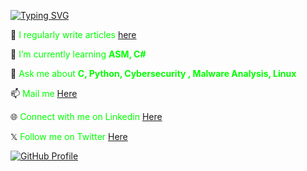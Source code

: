 [![Typing SVG](https://readme-typing-svg.demolab.com?font=hack&size=30&duration=1900&pause=400&color=00FF00&vCenter=true&width=700&lines=Hi+There!%F0%9F%91%8B;I'm+MANTHAN+R+M%2C;Ethical+Hacker+%26+Security+Researcher)](https://git.io/typing-svg)



📝 <span style="color:#00FF00;">I regularly write articles [here](https://anorak001.github.io/)</span>

🌱 <span style="color:#00FF00;">I’m currently learning **ASM, C#**</span>

💬 <span style="color:#00FF00;">Ask me about **C, Python, Cybersecurity , Malware Analysis, Linux**</span>

📫 <span style="color:#00FF00;">Mail me   [Here](mailto:Anorak57342@protonmail.com)</span>

🌐 <span style="color:#00FF00;">Connect with me on Linkedin [Here](https://www.linkedin.com/in/manthan67323)</span>

𝕏 <span style="color:#00FF00;">Follow me on Twitter [Here](https://x.com/Legitcode_673)</span>


<a href="https://github.com/404">
  <img src="https://user-images.githubusercontent.com/73097560/115834477-dbab4500-a447-11eb-908a-139a6edaec5c.gif" alt="GitHub Profile">
</a>
